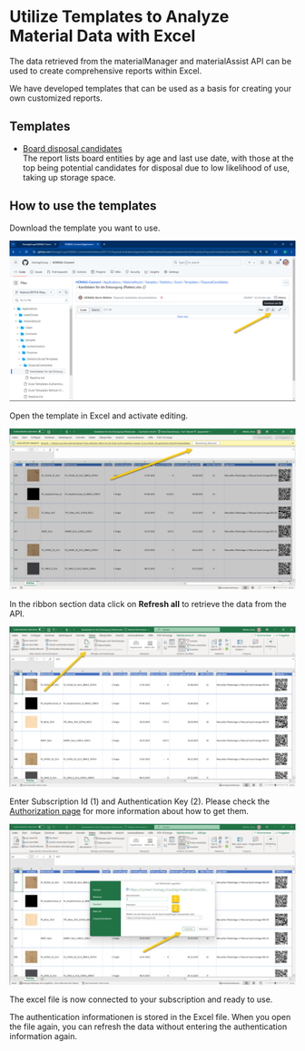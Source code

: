 ﻿# Utilize Templates to Analyze Material Data with Excel

The data retrieved from the materialManager and materialAssist API can be used to create comprehensive reports within Excel.  

We have developed templates that can be used as a basis for creating your own customized reports.

## Templates

- [Board disposal candidates](DisposalCandidates/Readme.md)<br>
The report lists board entities by age and last use date, with those at the top being potential candidates for disposal due to low likelihood of use, taking up storage space.

## How to use the templates

Download the template you want to use.

![alt text](Images/Excel-Templates-Download-de.png)

Open the template in Excel and activate editing.

![alt text](Images/Excel-Templates-Activate-de.png)

In the ribbon section data click on <strong>Refresh all</strong> to retrieve the data from the API.

![alt text](Images/Excel-Templates-Refresh-de.png)

Enter Subscription Id (1) and Authentication Key (2). Please check the [Authorization page](../../../Authentication/Readme.md) for more information about how to get them.

![alt text](Images/Excel-Templates-Authentication-de.png)

The excel file is now connected to your subscription and ready to use. 

The authentication informationen is stored in the Excel file. When you open the file again, you can refresh the data without entering the authentication information again.

